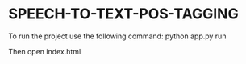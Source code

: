 # SPEECH-TO-TEXT-POS-TAGGING

To run the project use the following command:
 python app.py run

Then open index.html 
